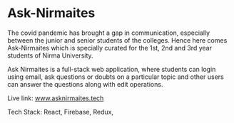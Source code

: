 # Ask-Nirmaites

The covid pandemic has brought a gap in communication, especially between the junior and senior students of the colleges. Hence here comes Ask-Nirmaites which is specially curated for the 1st, 2nd and 3rd year students of Nirma University. 

Ask Nirmaites is a full-stack web application, where students can login using email, ask questions or doubts on a particular topic and other users can answer the questions along with edit operations.

Live link: www.asknirmaites.tech

Tech Stack: React, Firebase, Redux, 
